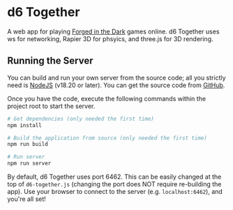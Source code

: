 # d6 Together
A web app for playing [Forged in the Dark](https://bladesinthedark.com/forged-dark) games online. d6 Together uses ws for networking, Rapier 3D for phsyics, and three.js for 3D rendering.

## Running the Server
You can build and run your own server from the source code; all you strictly need is [NodeJS](https://nodejs.org/) (v18.20 or later). You can get the source code from [GitHub](https://github.com/ItsAlxl/d6-together).

Once you have the code, execute the following commands within the project root to start the server.
```sh
# Get dependencies (only needed the first time)
npm install

# Build the application from source (only needed the first time)
npm run build

# Run server
npm run server
```
By default, d6 Together uses port 6462. This can be easily changed at the top of `d6-together.js` (changing the port does NOT require re-building the app). Use your browser to connect to the server (e.g. `localhost:6462`), and you're all set!
